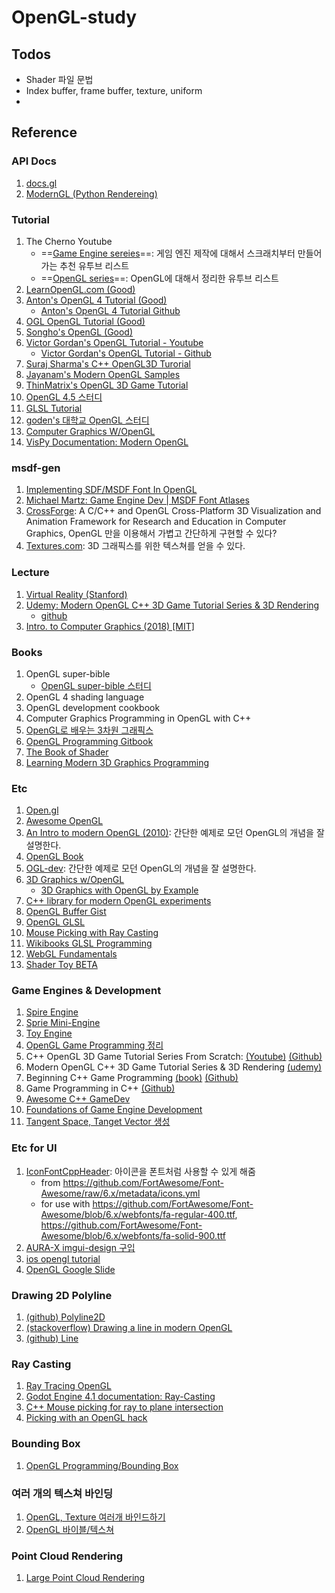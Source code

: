 # OpenGL-study

## Todos

- Shader 파일 문법
- Index buffer, frame buffer, texture, uniform
-

## Reference

### API Docs

1. [docs.gl](https://docs.gl)
1. [ModernGL (Python Rendereing)](https://moderngl.readthedocs.io/en/stable/index.html)

### Tutorial

1. The Cherno Youtube
   - ==[Game Engine sereies](https://www.youtube.com/playlist?list=PLlrATfBNZ98dC-V-N3m0Go4deliWHPFwT)==: 게임 엔진 제작에 대해서 스크래치부터 만들어가는 추천 유투브 리스트
   - ==[OpenGL series](https://www.youtube.com/playlist?list=PLlrATfBNZ98foTJPJ_Ev03o2oq3-GGOS2)==: OpenGL에 대해서 정리한 유투브 리스트
1. [LearnOpenGL.com (Good)](LearnOpenGL.com)
1. [Anton's OpenGL 4 Tutorial (Good)](https://antongerdelan.net/opengl/index.html)
   - [Anton's OpenGL 4 Tutorial Github](https://github.com/capnramses/antons_opengl_tutorials_book)
1. [OGL OpenGL Tutorial (Good)](http://www.opengl-tutorial.org/kr/)
1. [Songho's OpenGL (Good)](http://www.songho.ca/opengl/index.html)
1. [Victor Gordan's OpenGL Tutorial - Youtube](https://youtube.com/playlist?list=PLPaoO-vpZnumdcb4tZc4x5Q-v7CkrQ6M-)
    - [Victor Gordan's OpenGL Tutorial - Github](https://github.com/VictorGordan/opengl-tutorials)
1. [Suraj Sharma's C++ OpenGL3D Turorial](https://www.youtube.com/playlist?list=PL6xSOsbVA1eYSZTKBxnoXYboy7wc4yg-Z)
1. [Jayanam's Modern OpenGL Samples](https://github.com/jayanam/jgl_demos)
1. [ThinMatrix's OpenGL 3D Game Tutorial](https://www.youtube.com/playlist?list=PLRIWtICgwaX0u7Rf9zkZhLoLuZVfUksDP)
1. [OpenGL 4.5 스터디](https://rvalueref.tistory.com/category/OpenGL)
1. [GLSL Tutorial](https://www.opentutorials.org/module/3659)
1. [goden's 대학교 OpenGL 스터디](https://goeden.tistory.com/category/College%20Study/OpenGL)
1. [Computer Graphics W/OpenGL](https://github.com/geoo993/ComputerGraphicsWithOpenGL)
1. [VisPy Documentation: Modern OpenGL](https://vispy.org/getting_started/modern-gl.html)

### msdf-gen

1. [Implementing SDF/MSDF Font In OpenGL](https://medium.com/@calebfaith/implementing-msdf-font-in-opengl-ea09a9ab7e00)
1. [Michael Martz: Game Engine Dev | MSDF Font Atlases](https://youtu.be/OI1uGNhdnmA?si=IlXxuP3n2xGWA9Zk)
1. [CrossForge](https://github.com/Tachikoma87/CrossForge): A C/C++ and OpenGL Cross-Platform 3D Visualization and Animation Framework for Research and Education in Computer Graphics, OpenGL 만을 이용해서 가볍고 간단하게 구현할 수 있다?
1. [Textures.com](https://www.textures.com): 3D 그래픽스를 위한 텍스쳐를 얻을 수 있다.

### Lecture

1. [Virtual Reality (Stanford)](https://stanford.edu/class/ee267/)
1. [Udemy: Modern OpenGL C++ 3D Game Tutorial Series & 3D Rendering](https://www.udemy.com/course/opengl-tutorials/?LSNPUBID=p4oHS4cJv*k&siteID=p4oHS4cJv.k-UuZ1llTGog7Wk4KBf.RwFg&utm_source=adwords&utm_medium=udemyads&utm_campaign=DSA_Catchall_la.EN_cc.ROW&utm_content=deal4584&utm_term=_._ag_88010211481_._ad_535397282064_._kw__._de_c_._dm__._pl__._ti_dsa-841699838863_._li_1009886_._pd__._&matchtype=&gclid=CjwKCAiAjs2bBhACEiwALTBWZSHUs14A5ANh020wiBDUhCL6CXb5Ih5mtjXzlarFmgu8hI5eWverJBoCmC0QAvD_BwE)
   - [github](https://github.com/PacktPublishing/Modern-OpenGL-C-3D-Game-Tutorial-Series-3D-Rendering/tree/master/Modern-OpenGL-Tutorials-master)
1. [Intro. to Computer Graphics (2018) [MIT]](https://www.youtube.com/playlist?list=PLQ3UicqQtfNthIjEQewciei85O2OCapZp)

### Books

1. OpenGL super-bible
   - [OpenGL super-bible 스터디](https://like-grapejuice.tistory.com/category/Computer%20Science/OpenGL)
1. OpenGL 4 shading language
1. OpenGL development cookbook
1. Computer Graphics Programming in OpenGL with C++
1. [OpenGL로 배우는 3차원 그래픽스](https://carrido-hobbies-well-being.tistory.com/category/Graphic)
1. [OpenGL Programming Gitbook](https://en.wikibooks.org/wiki/OpenGL_Programming#Modern_OpenGL)
1. [The Book of Shader](https://thebookofshaders.com)
1. [Learning Modern 3D Graphics Programming](https://paroj.github.io/gltut/index.html)

### Etc

1. [Open.gl](https://open.gl)
1. [Awesome OpenGL](https://github.com/eug/awesome-opengl)
1. [An Intro to modern OpenGL (2010)](https://duriansoftware.com/joe/an-intro-to-modern-opengl.-table-of-contents): 간단한 예제로 모던 OpenGL의 개념을 잘 설명한다.
1. [OpenGL Book](https://openglbook.com/chapter-0-preface-what-is-opengl.html)
1. [OGL-dev](https://ogldev.org): 간단한 예제로 모던 OpenGL의 개념을 잘 설명한다.
1. [3D Graphics w/OpenGL](https://www3.ntu.edu.sg/home/ehchua/programming/opengl/CG_BasicsTheory.html)
    - [3D Graphics with OpenGL by Example](https://www3.ntu.edu.sg/home/ehchua/programming/opengl/CG_Examples.html)
1. [C++ library for modern OpenGL experiments](https://github.com/tksuoran/erhe/tree/main)
1. [OpenGL Buffer Gist](https://gist.github.com/KoKuToru/63baa17cffbd3e89f044102dcab5f8e0)
1. [OpenGL GLSL](https://learn-and-give.tistory.com/27)
1. [Mouse Picking with Ray Casting](https://antongerdelan.net/opengl/raycasting.html)
1. [Wikibooks GLSL Programming](https://en.wikibooks.org/wiki/GLSL_Programming)
1. [WebGL Fundamentals](https://webglfundamentals.org)
1. [Shader Toy BETA](https://www.shadertoy.com/browse)

### Game Engines & Development

1. [Spire Engine](https://github.com/spire-engine/spire-engine)
1. [Sprie Mini-Engine](https://github.com/csyonghe/SpireMiniEngine/tree/master)
1. [Toy Engine](https://github.com/bottled-lightning/Toy-Engine)
1. [OpenGL Game Programming 정리](https://gcland.tistory.com/134)
1. C++ OpenGL 3D Game Tutorial Series From Scratch: [(Youtube)](https://youtube.com/playlist?list=PLv8DnRaQOs5-TyYnF56YghOxQBNr1VVmF&si=JdRE2XtPPu2daYQv) [(Github)](https://github.com/PardCode/OpenGL-3D-Game-Tutorial-Series)
1. Modern OpenGL C++ 3D Game Tutorial Series & 3D Rendering [(udemy)](https://www.udemy.com/course/opengl-tutorials/?LSNPUBID=p4oHS4cJv)
1. Beginning C++ Game Programming [(book)](https://subscription.packtpub.com/search?query=beginning%20c%2020%20game%20programming) [(Github)](https://github.com/PacktPublishing/Beginning-Cpp-Game-Programming-Second-Edition)
1. Game Programming in C++ [(Github)](https://github.com/gameprogcpp/code)
1. [Awesome C++ GameDev](https://github.com/Caerind/AwesomeCppGameDev)
1. [Foundations of Game Engine Development](https://foundationsofgameenginedev.com)
1. [Tangent Space, Tanget Vector 생성](https://scahp.tistory.com/13)

### Etc for UI

1. [IconFontCppHeader](https://github.com/juliettef/IconFontCppHeaders): 아이콘을 폰트처럼 사용할 수 있게 해줌
   - from <https://github.com/FortAwesome/Font-Awesome/raw/6.x/metadata/icons.yml>
   - for use with <https://github.com/FortAwesome/Font-Awesome/blob/6.x/webfonts/fa-regular-400.ttf>, <https://github.com/FortAwesome/Font-Awesome/blob/6.x/webfonts/fa-solid-900.ttf>
1. [AURA-X imgui-design 구입](https://aura-x.mysellix.io)
1. [ios opengl tutorial](https://sungcheol-kim.gitbook.io/ios-opengles-tutorial/chapter60)
1. [OpenGL Google Slide](https://docs.google.com/presentation/d/1bppZI5j5ktU_q_5mQSRZDHGdJRmHMPzBP8GFzKWz7Os/htmlpresent)

### Drawing 2D Polyline

1. [(github) Polyline2D](https://github.com/CrushedPixel/Polyline2D)
1. [(stackoverflow) Drawing a line in modern OpenGL](https://stackoverflow.com/questions/60440682/drawing-a-line-in-modern-opengl)
1. [(github) Line](https://github.com/mhalber/Lines)

### Ray Casting

1. [Ray Tracing OpenGL](https://github.com/engilas/raytracing-opengl)
1. [Godot Engine 4.1 documentation: Ray-Casting](https://docs.godotengine.org/en/stable/tutorials/physics/ray-casting.html#d-ray-casting-from-screen)
1. [C++ Mouse picking for ray to plane intersection](https://gamedev.stackexchange.com/questions/172308/c-mouse-picking-for-ray-to-plane-intersection)
1. [Picking with an OpenGL hack](http://www.opengl-tutorial.org/kr/miscellaneous/clicking-on-objects/picking-with-an-opengl-hack/)

### Bounding Box

1. [OpenGL Programming/Bounding Box](https://en.wikibooks.org/wiki/OpenGL_Programming/Bounding_box)

### 여러 개의 텍스쳐 바인딩

1. [OpenGL, Texture 여러개 바인드하기](https://blog.naver.com/pkk1113/220961193617)
1. [OpenGL 바이블/텍스쳐](https://like-grapejuice.tistory.com/173#google_vignette)

### Point Cloud Rendering

1. [Large Point Cloud Rendering](https://github.com/AlfonsoLRz/PointCloudRendering)
